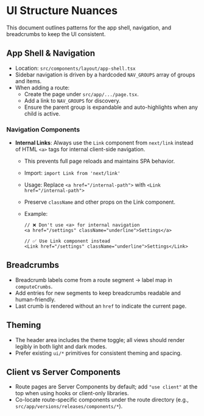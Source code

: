 # UI Structure Nuances

This document outlines patterns for the app shell, navigation, and breadcrumbs to keep the UI consistent.

## App Shell & Navigation

- Location: `src/components/layout/app-shell.tsx`
- Sidebar navigation is driven by a hardcoded `NAV_GROUPS` array of groups and items.
- When adding a route:
  - Create the page under `src/app/.../page.tsx`.
  - Add a link to `NAV_GROUPS` for discovery.
  - Ensure the parent group is expandable and auto-highlights when any child is active.

### Navigation Components

- **Internal Links**: Always use the `Link` component from `next/link` instead of HTML `<a>` tags for internal client-side navigation.
  - This prevents full page reloads and maintains SPA behavior.
  - Import: `import Link from 'next/link'`
  - Usage: Replace `<a href="/internal-path">` with `<Link href="/internal-path">`
  - Preserve `className` and other props on the Link component.
  - Example:

    ```tsx
    // ❌ Don't use <a> for internal navigation
    <a href="/settings" className="underline">Settings</a>

    // ✅ Use Link component instead
    <Link href="/settings" className="underline">Settings</Link>
    ```

## Breadcrumbs

- Breadcrumb labels come from a route segment → label map in `computeCrumbs`.
- Add entries for new segments to keep breadcrumbs readable and human-friendly.
- Last crumb is rendered without an `href` to indicate the current page.

## Theming

- The header area includes the theme toggle; all views should render legibly in both light and dark modes.
- Prefer existing `ui/*` primitives for consistent theming and spacing.

## Client vs Server Components

- Route pages are Server Components by default; add `"use client"` at the top when using hooks or client-only libraries.
- Co-locate route-specific components under the route directory (e.g., `src/app/versions/releases/components/*`).
